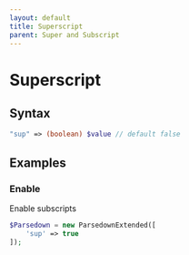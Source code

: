```yaml
---
layout: default
title: Superscript
parent: Super and Subscript
---
```


# Superscript

## Syntax
```php
"sup" => (boolean) $value // default false
```

## Examples

### Enable
Enable subscripts

```php
$Parsedown = new ParsedownExtended([
    'sup' => true
]);
```
